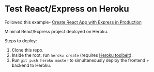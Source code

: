 # Test React/Express on Heroku

Followed this example- [Create React App with Express in
Production](https://daveceddia.com/create-react-app-express-production/)

Minimal React/Express project deployed on Heroku.

Steps to deploy:

1. Clone this repo.
2. Inside the root, run `heroku create` (requires [Heroku toolbelt](https://devcenter.heroku.com/articles/heroku-cli)).
3. Run `git push heroku master` to simultaneously deploy the frontend + backend to Heroku.
